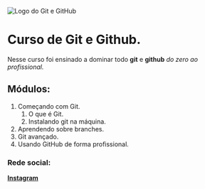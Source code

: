![Logo do Git e GitHub](https://pythonforundergradengineers.com/posts/git/images/git_and_github_logo.png)

# Curso de Git e Github.

Nesse curso foi ensinado a dominar todo **git** e **github** _do zero ao profissional._

## Módulos:

1. Começando com Git.
   1. O que é Git.
   2. Instalando git na máquina.
2. Aprendendo sobre branches.
3. Git avançado.
4. Usando GitHub de forma profissional.

### Rede social:

[**Instagram**](https://instagram.com/tipopamela)
